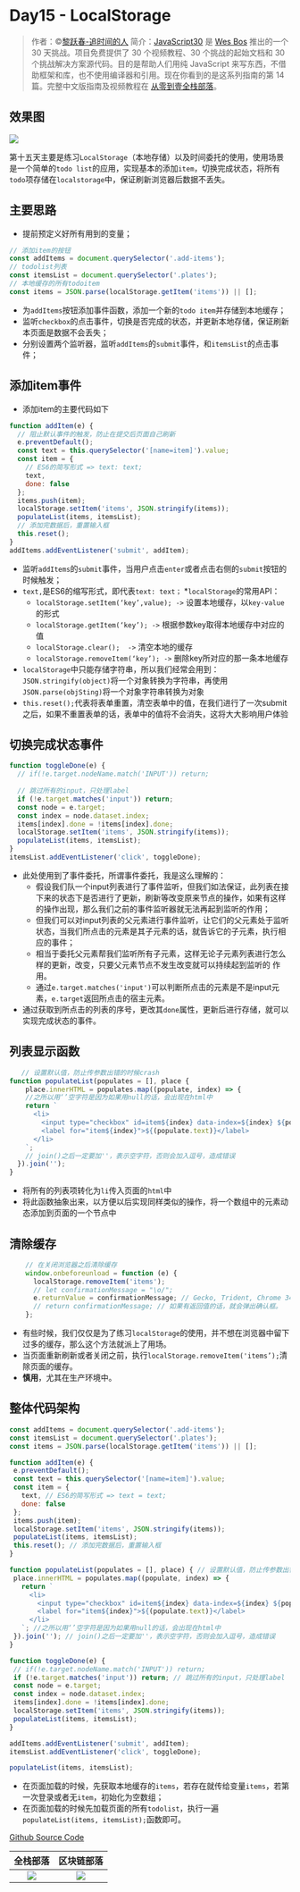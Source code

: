 
# Day15 - LocalStorage

> 作者：©[黎跃春-追时间的人](http://weibo.com/mobiledevelopment) 
> 简介：[JavaScript30](https://javascript30.com) 是 [Wes Bos](https://github.com/wesbos) 推出的一个 30 天挑战。项目免费提供了 30 个视频教程、30 个挑战的起始文档和 30 个挑战解决方案源代码。目的是帮助人们用纯 JavaScript 来写东西，不借助框架和库，也不使用编译器和引用。现在你看到的是这系列指南的第 14 篇。完整中文版指南及视频教程在 [从零到壹全栈部落](http://kongyixueyuan.com/course/4188)。


## 效果图
![](http://om1c35wrq.bkt.clouddn.com/day15-0.gif)


第十五天主要是练习`LocalStorage`（本地存储）以及时间委托的使用，使用场景是一个简单的`todo list`的应用，实现基本的添加`item`，切换完成状态，将所有`todo`项存储在`localstorage`中，保证刷新浏览器后数据不丢失。

## 主要思路

* 提前预定义好所有用到的变量；


```Javascript
// 添加item的按钮
const addItems = document.querySelector('.add-items'); 
// todolist列表
const itemsList = document.querySelector('.plates'); 
// 本地缓存的所有todoitem
const items = JSON.parse(localStorage.getItem('items')) || []; 
```
* 为`addItems`按钮添加事件函数，添加一个新的`todo item`并存储到本地缓存；
* 监听`checkbox`的点击事件，切换是否完成的状态，并更新本地存储，保证刷新本页面是数据不会丢失；
* 分别设置两个监听器，监听`addItems`的`submit`事件，和`itemsList`的点击事件；

## 添加item事件
* 添加item的主要代码如下

```Javascript
function addItem(e) {
  // 阻止默认事件的触发，防止在提交后页面自己刷新
  e.preventDefault(); 
  const text = this.querySelector('[name=item]').value;
  const item = {
    // ES6的简写形式 => text: text;
    text, 
    done: false
  };
  items.push(item);
  localStorage.setItem('items', JSON.stringify(items));
  populateList(items, itemsList);
  // 添加完数据后，重置输入框 
  this.reset();      
}
addItems.addEventListener('submit', addItem);
```
* 监听`addItems`的`submit`事件，当用户点击`enter`或者点击右侧的`submit`按钮的时候触发；
* `text,`是ES6的缩写形式，即代表`text: text；`
*`localStorage`的常用API：
	* `localStorage.setItem(‘key’,value); ->` 设置本地缓存，以`key-value`的形式
	* `localStorage.getItem(‘key’); ->` 根据参数key取得本地缓存中对应的值
	* `localStorage.clear();  ->` 清空本地的缓存
	* `localStorage.removeItem(‘key’); ->` 删除key所对应的那一条本地缓存
* `localStorage`中只能存储字符串，所以我们经常会用到： `JSON.stringify(object)`将一个对象转换为字符串，再使用`JSON.parse(objSting)`将一个对象字符串转换为对象
* `this.reset();`代表将表单重置，清空表单中的值，在我们进行了一次submit之后，如果不重置表单的话，表单中的值将不会消失，这将大大影响用户体验

## 切换完成状态事件

```Javascript
function toggleDone(e) {
  // if(!e.target.nodeName.match('INPUT')) return;
  
  // 跳过所有的input，只处理label
  if (!e.target.matches('input')) return; 
  const node = e.target;
  const index = node.dataset.index;
  items[index].done = !items[index].done;
  localStorage.setItem('items', JSON.stringify(items));
  populateList(items, itemsList);
}
itemsList.addEventListener('click', toggleDone);
```
* 此处使用到了事件委托，所谓事件委托，我是这么理解的：
	* 假设我们队一个input列表进行了事件监听，但我们如法保证，此列表在接下来的状态下是否进行了更新，刷新等改变原来节点的操作，如果有这样的操作出现，那么我们之前的事件监听器就无法再起到监听的作用；
	* 但我们可以对input列表的父元素进行事件监听，让它们的父元素处于监听状态，当我们所点击的元素是其子元素的话，就告诉它的子元素，执行相应的事件；
	* 相当于委托父元素帮我们监听所有子元素，这样无论子元素列表进行怎么样的更新，改变，只要父元素节点不发生改变就可以持续起到监听的 作用。
	* 通过`e.target.matches('input')`可以判断所点击的元素是不是input元素，`e.target`返回所点击的宿主元素。
* 通过获取到所点击的列表的序号，更改其`done`属性，更新后进行存储，就可以实现完成状态的事件。

## 列表显示函数

```Javascript
   // 设置默认值，防止传参数出错的时候crash
function populateList(populates = [], place {   
    place.innerHTML = populates.map((populate, index) => {
    //之所以用‘’空字符是因为如果用null的话，会出现在html中
    return `
      <li>
        <input type="checkbox" id=item${index} data-index=${index} ${populate.done ? 'checked' : ''}>
        <label for="item${index}">${(populate.text)}</label>
      </li>
    `; 
    // join()之后一定要加''，表示空字符，否则会加入逗号，造成错误  
  }).join(''); 
}
```
* 将所有的列表项转化为`li`传入页面的`html`中
* 将此函数抽象出来，以方便以后实现同样类似的操作，将一个数组中的元素动态添加到页面的一个节点中

## 清除缓存

```Javascript
    // 在关闭浏览器之后清除缓存
    window.onbeforeunload = function (e) {
      localStorage.removeItem('items');
      // let confirmationMessage = "\o/";
      e.returnValue = confirmationMessage; // Gecko, Trident, Chrome 34+
      // return confirmationMessage; // 如果有返回值的话，就会弹出确认框。
    };
```
* 有些时候，我们仅仅是为了练习`localStorage`的使用，并不想在浏览器中留下过多的缓存，那么这个方法就派上了用场。
* 当页面重新刷新或者关闭之前，执行`localStorage.removeItem('items’);`清除页面的缓存。
* **慎用**，尤其在生产环境中。

## 整体代码架构

```Javascript
const addItems = document.querySelector('.add-items');
const itemsList = document.querySelector('.plates');
const items = JSON.parse(localStorage.getItem('items')) || [];

function addItem(e) {
 e.preventDefault();
 const text = this.querySelector('[name=item]').value;
 const item = {
   text, // ES6的简写形式 => text = text;
   done: false
 };
 items.push(item);
 localStorage.setItem('items', JSON.stringify(items));
 populateList(items, itemsList);
 this.reset(); // 添加完数据后，重置输入框      
}

function populateList(populates = [], place) { // 设置默认值，防止传参数出错的时候crash
 place.innerHTML = populates.map((populate, index) => {
   return `
     <li>
       <input type="checkbox" id=item${index} data-index=${index} ${populate.done ? 'checked' : ''}>
       <label for="item${index}">${(populate.text)}</label>
     </li>
   `; //之所以用‘’空字符是因为如果用null的话，会出现在html中
 }).join(''); // join()之后一定要加''，表示空字符，否则会加入逗号，造成错误  
}

function toggleDone(e) {
 // if(!e.target.nodeName.match('INPUT')) return;
 if (!e.target.matches('input')) return; // 跳过所有的input，只处理label
 const node = e.target;
 const index = node.dataset.index;
 items[index].done = !items[index].done;
 localStorage.setItem('items', JSON.stringify(items));
 populateList(items, itemsList);
}

addItems.addEventListener('submit', addItem);
itemsList.addEventListener('click', toggleDone);

populateList(items, itemsList);
```
* 在页面加载的时候，先获取本地缓存的`items`，若存在就传给变量`items`，若第一次登录或者无`item`，初始化为空数组；
* 在页面加载的时候先加载页面的所有`todolist`，执行一遍`populateList(items, itemsList);`函数即可。

[Github Source Code](https://github.com/liyuechun/JavaScript30-liyuechun)


|全栈部落|区块链部落|
|:---------:|:------:|
|![](http://orhm8wuhd.bkt.clouddn.com/quanzhanbuluo100.jpeg)|![](http://orhm8wuhd.bkt.clouddn.com/qukuailian100.jpg)|


